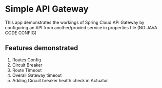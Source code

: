 Simple API Gateway
==================

This app demonstrates the workings of Spring Cloud API Gateway by configuring an API from another/proxied service in properties file (NO JAVA CODE CONFIG)

Features demonstrated
---------------------
<ol>
<li>Routes Config</li>
<li>Circuit Breaker</li>
<li>Route Timeout</li>
<Li>Overall Gateway timeout</Li>
<li>Adding Circuit breaker health check in Actuator</li>
</ol>
